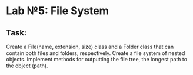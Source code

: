 # Lab №5: File System

## Task:
Create a File(name, extension, size) class and a Folder class that can contain both files and folders, respectively. Create a file system of nested objects. Implement methods for outputting the file tree, the longest path to the object (path).
